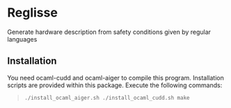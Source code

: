 # Reglisse
Generate hardware description from safety conditions given by regular languages

## Installation
You need ocaml-cudd and ocaml-aiger to compile this program.
Installation scripts are provided within this package.
Execute the following commands:
> `
> ./install_ocaml_aiger.sh
> ./install_ocaml_cudd.sh
> make
> `
